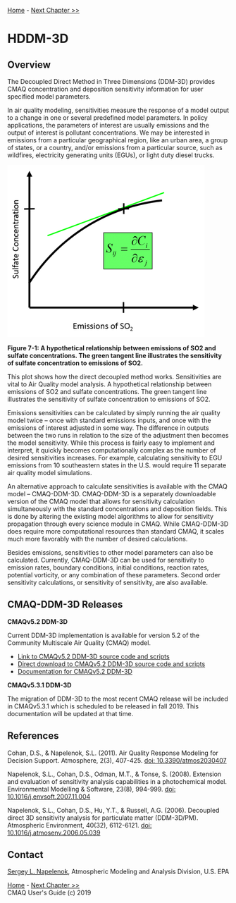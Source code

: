 
<!-- BEGIN COMMENT -->

[Home](README.md) - [Next Chapter >>](CMAQ_UG_ch08_ISAM.md)

<!-- END COMMENT -->

# HDDM-3D

## Overview

The Decoupled Direct Method in Three Dimensions (DDM-3D) provides CMAQ concentration and deposition sensitivity information for user specified model parameters.

In air quality modeling, sensitivities measure the response of a model output to a change in one or several predefined model parameters. In policy applications, the parameters of interest are usually emissions and the output of interest is pollutant concentrations. We may be interested in emissions from a particular geographical region, like an urban area, a group of states, or a country, and/or emissions from a particular source, such as wildfires, electricity generating units (EGUs), or light duty diesel trucks.

![Figure 7-1](images/ddm.png)

**Figure 7-1: A hypothetical relationship between emissions of SO2 and sulfate concentrations.  The green tangent line illustrates the sensitivity of sulfate concentration to emissions of SO2.**

This plot shows how the direct decoupled method works. Sensitivities are vital to Air Quality model analysis.
A hypothetical relationship between emissions of SO2 and sulfate concentrations.  The green tangent line illustrates the sensitivity of sulfate concentration to emissions of SO2.

Emissions sensitivities can be calculated by simply running the air quality model twice – once with standard emissions inputs, and once with the emissions of interest adjusted in some way. The difference in outputs between the two runs in relation to the size of the adjustment then becomes the model sensitivity. While this process is fairly easy to implement and interpret, it quickly becomes computationally complex as the number of desired sensitivities increases. For example, calculating sensitivity to EGU emissions from 10 southeastern states in the U.S. would require 11 separate air quality model simulations. 

An alternative approach to calculate sensitivities is available with the CMAQ model – CMAQ-DDM-3D. CMAQ-DDM-3D is a separately downloadable version of the CMAQ model that allows for sensitivity calculation simultaneously with the standard concentrations and deposition fields. This is done by altering the existing model algorithms to allow for sensitivity propagation through every science module in CMAQ. While CMAQ-DDM-3D does require more computational resources than standard CMAQ, it scales much more favorably with the number of desired calculations.

Besides emissions, sensitivities to other model parameters can also be calculated. Currently, CMAQ-DDM-3D can be used for sensitivity to emission rates, boundary conditions, initial conditions, reaction rates, potential vorticity, or any combination of these parameters. Second order sensitivity calculations, or sensitivity of sensitivity, are also available.

## CMAQ-DDM-3D Releases
**CMAQv5.2 DDM-3D**

Current DDM-3D implementation is available for version 5.2 of the Community Multiscale Air Quality (CMAQ) model.  

* [Link to CMAQv5.2 DDM-3D source code and scripts](https://github.com/USEPA/CMAQ/tree/5.2_DDM-3D)
* [Direct download to CMAQv5.2 DDM-3D source code and scripts](https://github.com/USEPA/CMAQ/archive/5.2_DDM-3D.zip)
* [Documentation for CMAQv5.2 DDM-3D](https://github.com/USEPA/CMAQ/blob/5.2_DDM-3D/DOCS/Instrumented_Docs/CMAQ_DDM.md)

**CMAQv5.3.1 DDM-3D**

The migration of DDM-3D to the most recent CMAQ release will be included in CMAQv5.3.1 which is scheduled to be released in fall 2019.  This documentation will be updated at that time.  

## References

Cohan, D.S., & Napelenok, S.L. (2011). Air Quality Response Modeling for Decision Support. Atmosphere, 2(3), 407-425. [doi: 10.3390/atmos2030407](https://www.mdpi.com/2073-4433/2/3/407)

Napelenok, S.L., Cohan, D.S., Odman, M.T., & Tonse, S. (2008). Extension and evaluation of sensitivity analysis capabilities in a photochemical model. Environmental Modelling & Software, 23(8), 994-999. [doi: 10.1016/j.envsoft.2007.11.004](https://www.sciencedirect.com/science/article/pii/S1364815207002186)

Napelenok, S.L., Cohan, D.S., Hu, Y.T., & Russell, A.G. (2006). Decoupled direct 3D sensitivity analysis for particulate matter (DDM-3D/PM). Atmospheric Environment, 40(32), 6112-6121. [doi: 10.1016/j.atmosenv.2006.05.039](https://www.sciencedirect.com/science/article/pii/S1352231006005012)

## Contact

[Sergey L. Napelenok](mailto:napelenok.sergey@epa.gov), Atmospheric Modeling and Analysis Division, U.S. EPA

<!-- BEGIN COMMENT -->

[Home](README.md) - [Next Chapter >>](CMAQ_UG_ch08_ISAM.md)<br>
CMAQ User's Guide (c) 2019<br>

<!-- END COMMENT -->
